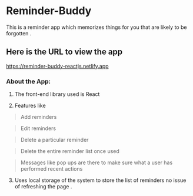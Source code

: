 # Reminder-Buddy
This is a reminder app which memorizes things for you that are likely to be forgotten .

## Here is the URL to view the app
https://reminder-buddy-reactjs.netlify.app

### About the App:
1. The front-end library used is React

2.  Features like 

> Add reminders 

> Edit reminders 
  
> Delete a particular reminder 
  
> Delete the entire reminder list once used 
  
> Messages like pop ups are there to make sure what a user has performed recent actions 
  
3. Uses local storage of the system to store the list of reminders no issue of refreshing the page .

